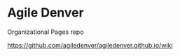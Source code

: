 Agile Denver
=====================

Organizational Pages repo

https://github.com/agiledenver/agiledenver.github.io/wiki
